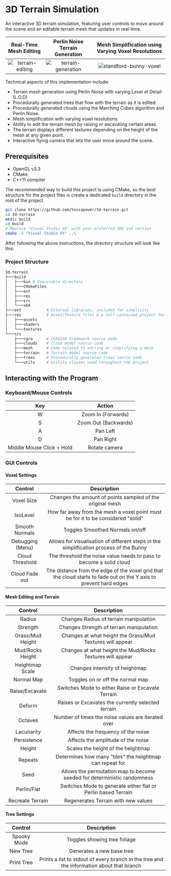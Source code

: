 # 3D Terrain Simulation

An interactive 3D terrain simulation, featuring user controls to move around the scene and an editable terrain mesh that updates in real-time.

| Real-Time Mesh Editing | Perlin Noise Terrain Generation | Mesh Simplification using Varying Voxel Resolutions |
|:---:|:---:|:---:|
| ![terrain-editing](https://github.com/user-attachments/assets/5a9a353c-fbb8-4825-abf9-dbdc9e239025) | ![terrain-generation](https://github.com/user-attachments/assets/48bcc307-e780-49d1-abf5-2cdf6ddafba1) | ![standford-bunny-voxel](https://github.com/user-attachments/assets/4430cf54-a253-4f05-a04b-be7570e8add0) |

Technical aspects of this implementation include:

- Terrain mesh generation using Perlin Noise with varying Level of Detail (L.O.D)
- Procedurally generated trees that flow with the terrain as it is edited.
- Procedurally generated clouds using the Marching Cubes algorithm and Perlin Noise.
- Mesh simplification with varying voxel resolutions.
- Ability to edit the terrain mesh by raising or excavating certain areas.
- The terrain displays different textures depending on the height of the mesh at any given point.
- Interactive flying camera that lets the user move around the scene.

## Prerequisites

- OpenGL v3.3
- CMake
- C++11 compiler

The recommended way to build this project is using CMake, so the best structure for the project files is create a dedicated `build` directory in the root of the project.

```bash
git clone https://github.com/tessapower/3d-terrain.git
cd 3d-terrain
mkdir build
cd build
# Replace "Visual Studio XX" with your preferred IDE and version
cmake -G "Visual Studio XX" ..\
```

After following the above instructions, the directory structure will look like this:

### Project Structure

```bash
3d-terrain
├───build
│   ├───bin # Executable directory
│   ├───CMakeFiles
│   ├───ext
│   ├───res
│   ├───src
│   └───x64
├───ext           # External libraries, included for simplicity
├───res           # Asset/Texture files & a self-contained project for shaders
│   ├───assets
│   ├───shaders
│   └───textures
└───src
    ├───cgra      # CGRA350 Framework source code
    ├───clouds    # Cloud model source code
    ├───mesh      # Code related to editing or simplifying a mesh
    ├───terrain   # Terrain model source code
    ├───trees     # Procedurally generated trees source code
    └───utils     # Utility classes used throughout the project
```

## Interacting with the Program

### Keyboard/Mouse Controls

| Key | Action |
|:---:|:------:|
| W   | Zoom In (Forwards) |
| S   | Zoom Out (Backwards) |
| A   | Pan Left |
| D   | Pan Right |
| Middle Mouse Click + Hold | Rotate camera |

### GUI Controls

#### Voxel Settings

| Control | Description |
|:-------:|:-----------:|
| Voxel Size | Changes the amount of points sampled of the original mesh |
| IsoLevel | How far away from the mesh a voxel point must be for it to be considered "solid" |
| Smooth Normals | Toggles Smoothed Normals on/off |
| Debugging (Menu) | Allows for visualisation of different steps in the simplification process of the Bunny |
| Cloud Threshold | The threshold the noise value needs to pass to become a solid cloud |
| Cloud Fade out | The distance from the edge of the voxel grid that the cloud starts to fade out on the Y axis to prevent hard edges |

#### Mesh Editing and Terrain

| Control | Description |
|:-------:|:-----------:|
| Radius | Changes Radius of terrain manipulation |
| Strength | Changes Strength of terrain manipulation |
| Grass/Mud Height | Changes at what height the Grass/Mud Textures will appear |
| Mud/Rocks Height | Changes at what height the Mud/Rocks Textures will appear |
| Heightmap Scale | Changes intensity of heightmap |
| Normal Map | Toggles on or off the normal map |
| Raise/Excavate | Switches Mode to either Raise or Excavate Terrain |
| Deform | Raises or Excavates the currently selected terrain |
| Octaves | Number of times the noise values are iterated over |
| Lacunarity | Affects the frequency of the noise |
| Persistence | Affects the amplitude of the noise |
| Height | Scales the height of the heightmap |
| Repeats | Determines how many "tiles" the heightmap can repeat for |
| Seed | Allows the permutation map to become seeded for deterministic randomness |
| Perlin/Flat | Switches Mode to generate either flat or Perlin based Terrain |
| Recreate Terrain | Regenerates Terrain with new values |

#### Tree Settings

| Control | Description |
|:-------:|:-----------:|
| Spooky Mode | Toggles showing tree foliage |
| New Tree | Generates a new base tree |
| Print Tree | Prints a list to stdout of every branch in the tree and the information about that branch |
